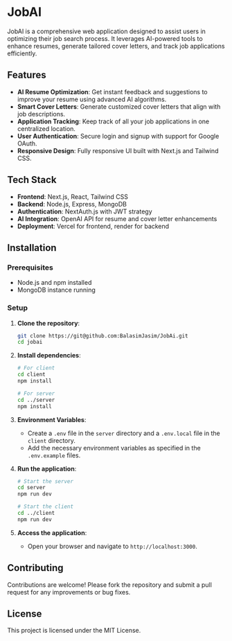 # JobAI

JobAI is a comprehensive web application designed to assist users in optimizing their job search process. It leverages AI-powered tools to enhance resumes, generate tailored cover letters, and track job applications efficiently.

## Features

- **AI Resume Optimization**: Get instant feedback and suggestions to improve your resume using advanced AI algorithms.
- **Smart Cover Letters**: Generate customized cover letters that align with job descriptions.
- **Application Tracking**: Keep track of all your job applications in one centralized location.
- **User Authentication**: Secure login and signup with support for Google OAuth.
- **Responsive Design**: Fully responsive UI built with Next.js and Tailwind CSS.

## Tech Stack

- **Frontend**: Next.js, React, Tailwind CSS
- **Backend**: Node.js, Express, MongoDB
- **Authentication**: NextAuth.js with JWT strategy
- **AI Integration**: OpenAI API for resume and cover letter enhancements
- **Deployment**: Vercel for frontend, render for backend

## Installation

### Prerequisites

- Node.js and npm installed
- MongoDB instance running

### Setup

1. **Clone the repository**:
   ```bash
   git clone https://git@github.com:BalasimJasim/JobAi.git
   cd jobai
   ```

2. **Install dependencies**:
   ```bash
   # For client
   cd client
   npm install

   # For server
   cd ../server
   npm install
   ```

3. **Environment Variables**:
   - Create a `.env` file in the `server` directory and a `.env.local` file in the `client` directory.
   - Add the necessary environment variables as specified in the `.env.example` files.

4. **Run the application**:
   ```bash
   # Start the server
   cd server
   npm run dev

   # Start the client
   cd ../client
   npm run dev
   ```

5. **Access the application**:
   - Open your browser and navigate to `http://localhost:3000`.

## Contributing

Contributions are welcome! Please fork the repository and submit a pull request for any improvements or bug fixes.

## License

This project is licensed under the MIT License. 